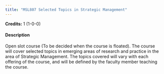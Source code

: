 ```yaml
---
title: "MSL807 Selected Topics in Strategic Management"
---
```

**Credits:** 1 (1-0-0)

#### Description
Open slot course (To be decided when the course is floated). The course will cover selected topics in emerging areas of research and practice in the area of Strategic Management. The topics covered will vary with each offering of the course, and will be defined by the faculty member teaching the course.